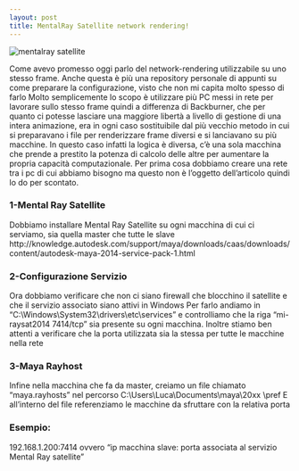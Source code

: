```yaml
---
layout: post
title: MentalRay Satellite network rendering!
---
```

<img src="{{ site.baseurl }}/images/mentalray_satellite/satellite-dish-lamit-hub.jpg" alt="mentalray satellite" style="width: auto;"/>

Come avevo promesso oggi parlo del network-rendering utilizzabile su uno stesso frame.
Anche questa è più una repository personale di appunti su come preparare la configurazione, visto che non mi capita molto spesso di farlo
Molto semplicemente lo scopo è utilizzare più PC messi in rete per lavorare sullo stesso frame quindi a differenza di Backburner, che per quanto ci potesse lasciare una maggiore libertà a livello di gestione di una intera animazione, era in ogni caso sostituibile dal più vecchio metodo in cui si preparavano i file per renderizzare frame diversi e si lanciavano su più macchine.
In questo caso infatti la logica è diversa, c’è una sola macchina che prende a prestito la potenza di calcolo delle altre per aumentare la propria capacità computazionale.
Per prima cosa dobbiamo creare una rete tra i pc di cui abbiamo bisogno ma questo non è l’oggetto dell’articolo quindi lo do per scontato.

<!--more-->
 
<h3>1-Mental Ray Satellite</h3>
Dobbiamo installare Mental Ray Satellite su ogni macchina di cui ci serviamo, sia quella master che tutte le slave
http://knowledge.autodesk.com/support/maya/downloads/caas/downloads/content/autodesk-maya-2014-service-pack-1.html
 
<h3>2-Configurazione Servizio</h3>
Ora dobbiamo verificare che non ci siano firewall che blocchino il satellite e che il servizio associato siano attivi in Windows
Per farlo andiamo in “C:\Windows\System32\drivers\etc\services” e controlliamo che la riga
“mi-raysat2014    7414/tcp” sia presente su ogni macchina.
Inoltre stiamo ben attenti a verificare che la porta utilizzata sia la stessa per tutte le macchine nella rete
 
<h3>3-Maya Rayhost</h3>
Infine nella macchina che fa da master, creiamo un file chiamato “maya.rayhosts” nel percorso
C:\Users\Luca\Documents\maya\20xx \pref
E all’interno del file referenziamo le macchine da sfruttare con la relativa porta
 
<h3>Esempio:</h3>
192.168.1.200:7414 ovvero “ip macchina slave: porta associata al servizio Mental Ray satellite”